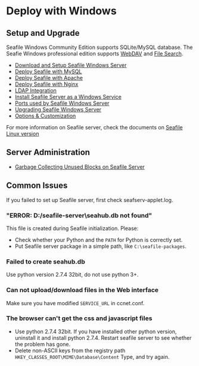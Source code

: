 # Deploy with Windows

## Setup and Upgrade

Seafile Windows Community Edition supports SQLite/MySQL database. The Seafie Windows professional edition supports [WebDAV](../deploy_win_pro/seafile_webdav_server.md) and [File Search](../deploy_pro/details_about_file_search.md).

- [Download and Setup Seafile Windows Server](download_and_setup_seafile_windows_server.md)
- [Deploy Seafile with MySQL](deploy_with_mysql.md)
- [Deploy Seafile with Apache](deploy_with_apache.md)
- [Deploy Seafile with Nginx](deploy_with_nginx.md)
- [LDAP Integration](../deploy/using_ldap.md)
- [Install Seafile Server as a Windows Service](install_seafile_server_as_a_windows_service.md)
- [Ports used by Seafile Windows Server](ports_used_by_seafile_windows_server.md)
- [Upgrading Seafile Windows Server](upgrading_seafile_windows_server.md)
- [Options & Customization](../config/README.md)

For more information on Seafile server, check the documents on [Seafile Linux version](../deploy/README.md)

## Server Administration

- [Garbage Collecting Unused Blocks on Seafile Server](windows_gc.md)

## Common Issues

If you failed to set up Seafile server, first check seafserv-applet.log.
### "ERROR: D:/seafile-server\seahub.db not found"

This file is created during Seafile initialization. Please:

- Check whether your Python and the ``PATH`` for Python is correctly set.
- Put Seafile server package in a simple path, like ``C:\seafile-packages``.

### Failed to create seahub.db

Use python version 2.7.4 32bit, do not use python 3+.
### Can not upload/download files in the Web interface

Make sure you have modified ``SERVICE_URL`` in ccnet.conf.

### The browser can't get the css and javascript files

- Use python 2.7.4 32bit. If you have installed other python version, uninstall it and install python 2.7.4. Restart seafile server to see whether the problem has gone.
- Delete non-ASCII keys from the registry path ``HKEY_CLASSES_ROOT\MIME\Database\Content`` Type, and try again.



